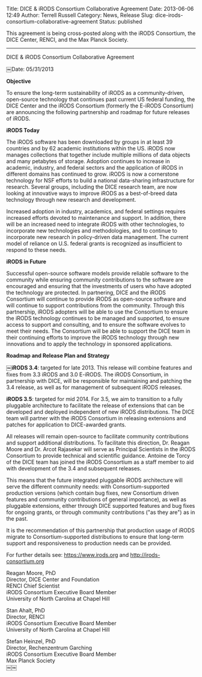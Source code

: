 Title: DICE & iRODS Consortium Collaborative Agreement
Date: 2013-06-06 12:49
Author: Terrell Russell
Category: News, Release
Slug: dice-irods-consortium-collaborative-agreement
Status: published

This agreement is being cross-posted along with the iRODS Consortium,
the DICE Center, RENCI, and the Max Planck Society.

------

DICE & iRODS Consortium Collaborative Agreement

￼Date: 05/31/2013

**Objective**

To ensure the long-term sustainability of iRODS as a community-driven,
open-source technology that continues past current US federal funding,
the DICE Center and the iRODS Consortium (formerly the E-iRODS
Consortium) are announcing the following partnership and roadmap for
future releases of iRODS.

**iRODS Today**

The iRODS software has been downloaded by groups in at least 39
countries and by 62 academic institutions within the US. iRODS now
manages collections that together include multiple millions of data
objects and many petabytes of storage. Adoption continues to increase in
academic, industry, and federal sectors and the application of iRODS in
different domains has continued to grow. iRODS is now a cornerstone
technology for NSF efforts to build a national data-sharing
infrastructure for research. Several groups, including the DICE research
team, are now looking at innovative ways to improve iRODS as a
best-of-breed data technology through new research and development.

Increased adoption in industry, academics, and federal settings requires
increased efforts devoted to maintenance and support. In addition, there
will be an increased need to integrate iRODS with other technologies, to
incorporate new technologies and methodologies, and to continue to
incorporate new research in policy-driven data management. The current
model of reliance on U.S. federal grants is recognized as insufficient
to respond to these needs.

**iRODS in Future**

Successful open-source software models provide reliable software to the
community while ensuring community contributions to the software are
encouraged and ensuring that the investments of users who have adopted
the technology are protected. In partnering, DICE and the iRODS
Consortium will continue to provide iRODS as open-source software and
will continue to support contributions from the community. Through this
partnership, iRODS adopters will be able to use the Consortium to ensure
the iRODS technology continues to be managed and supported, to ensure
access to support and consulting, and to ensure the software evolves to
meet their needs. The Consortium will be able to support the DICE team
in their continuing efforts to improve the iRODS technology through new
innovations and to apply the technology in sponsored applications.

**Roadmap and Release Plan and Strategy**

￼**iRODS 3.4**: targeted for late 2013. This release will combine
features and fixes from 3.3 iRODS and 3.0 E-iRODS. The iRODS Consortium,
in partnership with DICE, will be responsible for maintaining and
patching the 3.4 release, as well as for management of subsequent iRODS
releases.

**iRODS 3.5**: targeted for mid 2014. For 3.5, we aim to transition to a
fully pluggable architecture to facilitate the release of extensions
that can be developed and deployed independent of new iRODS
distributions. The DICE team will partner with the iRODS Consortium in
releasing extensions and patches for application to DICE-awarded grants.

All releases will remain open-source to facilitate community
contributions and support additional distributions. To facilitate this
direction, Dr. Reagan Moore and Dr. Arcot Rajasekar will serve as
Principal Scientists in the iRODS Consortium to provide technical and
scientific guidance. Antoine de Torcy of the DICE team has joined the
iRODS Consortium as a staff member to aid with development of the 3.4
and subsequent releases.

This means that the future integrated pluggable iRODS architecture will
serve the different community needs: with Consortium-supported
production versions (which contain bug fixes, new Consortium driven
features and community contributions of general importance), as well as
pluggable extensions, either through DICE supported features and bug
fixes for ongoing grants, or through community contributions ("as they
are") as in the past.

It is the recommendation of this partnership that production usage of
iRODS migrate to Consortium-supported distributions to ensure that
long-term support and responsiveness to production needs can be
provided.

For further details see: <https://www.irods.org> and
<http://irods-consortium.org>

Reagan Moore, PhD  
Director, DICE Center and Foundation  
RENCI Chief Scientist  
iRODS Consortium Executive Board Member  
University of North Carolina at Chapel Hill

Stan Ahalt, PhD  
Director, RENCI  
iRODS Consortium Executive Board Member  
University of North Carolina at Chapel Hill

Stefan Heinzel, PhD  
Director, Rechenzentrum Garching  
iRODS Consortium Executive Board Member  
Max Planck Society  
￼￼
